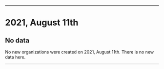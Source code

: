 
***

# 2021, August 11th

## No data

No new organizations were created on 2021, August 11th. There is no new data here.

***
